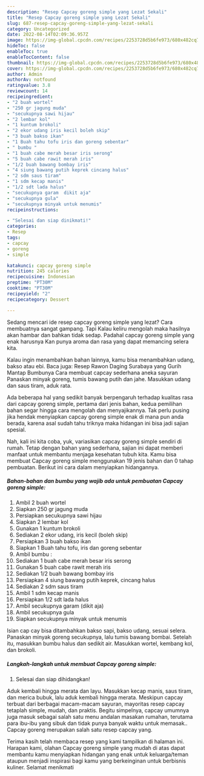 ```yaml
---
description: "Resep Capcay goreng simple yang Lezat Sekali"
title: "Resep Capcay goreng simple yang Lezat Sekali"
slug: 687-resep-capcay-goreng-simple-yang-lezat-sekali
category: Uncategorized
date: 2022-08-14T02:09:36.957Z
image: https://img-global.cpcdn.com/recipes/2253728d5b6fe973/680x482cq70/capcay-goreng-simple-foto-resep-utama.jpg
hideToc: false
enableToc: true
enableTocContent: false
thumbnail: https://img-global.cpcdn.com/recipes/2253728d5b6fe973/680x482cq70/capcay-goreng-simple-foto-resep-utama.jpg
cover: https://img-global.cpcdn.com/recipes/2253728d5b6fe973/680x482cq70/capcay-goreng-simple-foto-resep-utama.jpg
author: Admin
authorAv: notfound
ratingvalue: 3.8
reviewcount: 14
recipeingredient:
- "2 buah wortel"
- "250 gr jagung muda"
- "secukupnya sawi hijau"
- "2 lembar kol"
- "1 kuntum brokoli"
- "2 ekor udang iris kecil boleh skip"
- "3 buah bakso ikan"
- "1 Buah tahu tofu iris dan goreng sebentar"
- " bumbu "
- "1 buah cabe merah besar iris serong"
- "5 buah cabe rawit merah iris"
- "1/2 buah bawang bombay iris"
- "4 siung bawang putih keprek cincang halus"
- "2 sdm saus tiram"
- "1 sdm kecap manis"
- "1/2 sdt lada halus"
- "secukupnya garam  dikit aja"
- "secukupnya gula"
- "secukupnya minyak untuk menumis"
recipeinstructions:

- "Selesai dan siap dinikmati!"
categories:
- Resep
tags:
- capcay
- goreng
- simple

katakunci: capcay goreng simple 
nutrition: 245 calories
recipecuisine: Indonesian
preptime: "PT30M"
cooktime: "PT30M"
recipeyield: "2"
recipecategory: Dessert

---
```



Sedang mencari ide resep capcay goreng simple yang lezat? Cara membuatnya sangat gampang. Tapi Kalau keliru mengolah maka hasilnya akan hambar dan bahkan tidak sedap. Padahal capcay goreng simple yang enak harusnya Kan punya aroma dan rasa yang dapat memancing selera kita.


Kalau ingin menambahkan bahan lainnya, kamu bisa menambahkan udang, bakso atau ebi. Baca juga: Resep Rawon Daging Surabaya yang Gurih Mantap Bumbunya Cara membuat capcay sederhana aneka sayuran Panaskan minyak goreng, tumis bawang putih dan jahe. Masukkan udang dan saus tiram, aduk rata.

Ada beberapa hal yang sedikit banyak berpengaruh terhadap kualitas rasa dari capcay goreng simple, pertama dari jenis bahan, kedua pemilihan bahan segar hingga cara mengolah dan menyajikannya. Tak perlu pusing jika hendak menyiapkan capcay goreng simple enak di mana pun anda berada, karena asal sudah tahu triknya maka hidangan ini bisa jadi sajian spesial.


Nah, kali ini kita coba, yuk, variasikan capcay goreng simple sendiri di rumah. Tetap dengan bahan yang sederhana, sajian ini dapat memberi manfaat untuk membantu menjaga kesehatan tubuh kita. Kamu bisa membuat Capcay goreng simple menggunakan 19 jenis bahan dan 0 tahap pembuatan. Berikut ini cara dalam menyiapkan hidangannya.

<!--inarticleads1-->

##### Bahan-bahan dan bumbu yang wajib ada untuk pembuatan Capcay goreng simple:

1. Ambil 2 buah wortel
1. Siapkan 250 gr jagung muda
1. Persiapkan secukupnya sawi hijau
1. Siapkan 2 lembar kol
1. Gunakan 1 kuntum brokoli
1. Sediakan 2 ekor udang, iris kecil (boleh skip)
1. Persiapkan 3 buah bakso ikan
1. Siapkan 1 Buah tahu tofu, iris dan goreng sebentar
1. Ambil  bumbu :
1. Sediakan 1 buah cabe merah besar iris serong
1. Gunakan 5 buah cabe rawit merah iris
1. Sediakan 1/2 buah bawang bombay iris
1. Persiapkan 4 siung bawang putih keprek, cincang halus
1. Sediakan 2 sdm saus tiram
1. Ambil 1 sdm kecap manis
1. Persiapkan 1/2 sdt lada halus
1. Ambil secukupnya garam  (dikit aja)
1. Ambil secukupnya gula
1. Siapkan secukupnya minyak untuk menumis


Isian cap cay bisa ditambahkan bakso sapi, bakso udang, sesuai selera. Panaskan minyak goreng secukupnya, lalu tumis bawang bombai. Setelah itu, masukkan bumbu halus dan sedikit air. Masukkan wortel, kembang kol, dan brokoli. 

<!--inarticleads2-->

##### Langkah-langkah untuk membuat Capcay goreng simple:


1. Selesai dan siap dihidangkan!

Aduk kembali hingga merata dan layu. Masukkan kecap manis, saus tiram, dan merica bubuk, lalu aduk kembali hingga merata. Meskipun capcay terbuat dari berbagai macam-macam sayuran, mayoritas resep capcay tetaplah simple, mudah, dan praktis. Begitu simpelnya, capcay umumnya juga masuk sebagai salah satu menu andalan masakan rumahan, terutama para ibu-ibu yang sibuk dan tidak punya banyak waktu untuk memasak.. Capcay goreng merupakan salah satu resep capcay yang. 

Terima kasih telah membaca resep yang kami tampilkan di halaman ini. Harapan kami, olahan Capcay goreng simple yang mudah di atas dapat membantu kamu menyiapkan hidangan yang enak untuk keluarga/teman ataupun menjadi inspirasi bagi kamu yang berkeinginan untuk berbisnis kuliner. Selamat menikmati
